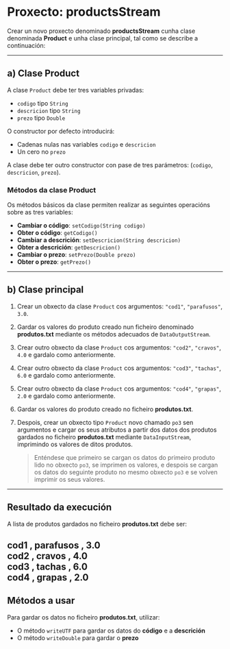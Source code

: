 # Proxecto: productsStream

Crear un novo proxecto denominado **productsStream** cunha clase denominada **Product** e unha clase principal, tal como se describe a continuación:

---

## a) Clase Product

A clase `Product` debe ter tres variables privadas:
- `codigo` tipo `String`
- `descricion` tipo `String`
- `prezo` tipo `Double`

O constructor por defecto introducirá:
- Cadenas nulas nas variables `codigo` e `descricion`
- Un cero no `prezo`

A clase debe ter outro constructor con pase de tres parámetros: (`codigo`, `descricion`, `prezo`).

### Métodos da clase Product

Os métodos básicos da clase permiten realizar as seguintes operacións sobre as tres variables:

- **Cambiar o código**: `setCodigo(String codigo)`
- **Obter o código**: `getCodigo()`
- **Cambiar a descrición**: `setDescricion(String descricion)`
- **Obter a descrición**: `getDescricion()`
- **Cambiar o prezo**: `setPrezo(Double prezo)`
- **Obter o prezo**: `getPrezo()`

---

## b) Clase principal

1. Crear un obxecto da clase `Product` cos argumentos: `"cod1"`, `"parafusos"`, `3.0`.
2. Gardar os valores do produto creado nun ficheiro denominado **produtos.txt** mediante os métodos adecuados de `DataOutputStream`.
3. Crear outro obxecto da clase `Product` cos argumentos: `"cod2"`, `"cravos"`, `4.0` e gardalo como anteriormente.
4. Crear outro obxecto da clase `Product` cos argumentos: `"cod3"`, `"tachas"`, `6.0` e gardalo como anteriormente.
5. Crear outro obxecto da clase `Product` cos argumentos: `"cod4"`, `"grapas"`, `2.0` e gardalo como anteriormente.
6. Gardar os valores do produto creado no ficheiro **produtos.txt**.
7. Despois, crear un obxecto tipo `Product` novo chamado `po3` sen argumentos e cargar os seus atributos a partir dos datos dos produtos gardados no ficheiro **produtos.txt** mediante `DataInputStream`, imprimindo os valores de ditos produtos.

   > Enténdese que primeiro se cargan os datos do primeiro produto lido no obxecto `po3`, se imprimen os valores, e despois se cargan os datos do seguinte produto no mesmo obxecto `po3` e se volven imprimir os seus valores.

---

## Resultado da execución

A lista de produtos gardados no ficheiro **produtos.txt** debe ser:

cod1 , parafusos , 3.0   
cod2 , cravos , 4.0   
cod3 , tachas , 6.0  
cod4 , grapas , 2.0
---

## Métodos a usar

Para gardar os datos no ficheiro **produtos.txt**, utilizar:
- O método `writeUTF` para gardar os datos do **código** e a **descrición**
- O método `writeDouble` para gardar o **prezo**